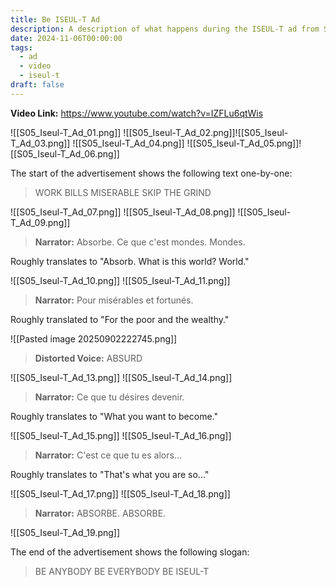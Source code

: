 ```yaml
---
title: Be ISEUL-T Ad
description: A description of what happens during the ISEUL-T ad from Season 5 of THE FINALS.
date: 2024-11-06T00:00:00
tags:
  - ad
  - video
  - iseul-t
draft: false
---
```

**Video Link:** https://www.youtube.com/watch?v=IZFLu6qtWis

![[S05_Iseul-T_Ad_01.png]]
![[S05_Iseul-T_Ad_02.png]]![[S05_Iseul-T_Ad_03.png]]
![[S05_Iseul-T_Ad_04.png]]
![[S05_Iseul-T_Ad_05.png]]![[S05_Iseul-T_Ad_06.png]]

The start of the advertisement shows the following text one-by-one:

>WORK BILLS  MISERABLE  SKIP THE GRIND

![[S05_Iseul-T_Ad_07.png]]
![[S05_Iseul-T_Ad_08.png]]
![[S05_Iseul-T_Ad_09.png]]

>**Narrator:** Absorbe. Ce que c'est mondes. Mondes.

Roughly translates to "Absorb. What is this world? World."

![[S05_Iseul-T_Ad_10.png]]
![[S05_Iseul-T_Ad_11.png]]

>**Narrator:** Pour misérables et fortunés.

Roughly translated to "For the poor and the wealthy."

![[Pasted image 20250902222745.png]]

>**Distorted Voice:** ABSURD

![[S05_Iseul-T_Ad_13.png]]
![[S05_Iseul-T_Ad_14.png]]

>**Narrator:** Ce que tu désires devenir.

Roughly translates to "What you want to become."

![[S05_Iseul-T_Ad_15.png]]
![[S05_Iseul-T_Ad_16.png]]

>**Narrator:** C'est ce que tu es alors...

Roughly translates to "That's what you are so..."

![[S05_Iseul-T_Ad_17.png]]
![[S05_Iseul-T_Ad_18.png]]

> **Narrator:** ABSORBE. ABSORBE.

![[S05_Iseul-T_Ad_19.png]]

The end of the advertisement shows the following slogan:

>BE ANYBODY
>BE EVERYBODY
>BE ISEUL-T